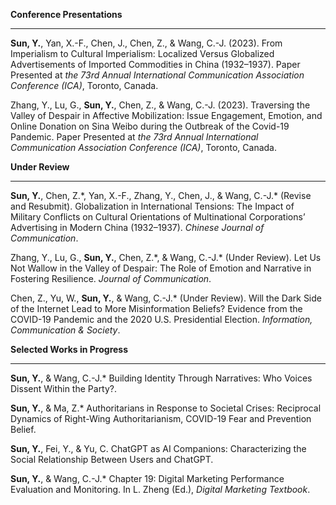 **Conference Presentations**

------

**Sun, Y.**, Yan, X.-F., Chen, J., Chen, Z., & Wang, C.-J. (2023). From Imperialism to Cultural Imperialism: Localized Versus Globalized Advertisements of Imported Commodities in China (1932–1937). Paper Presented at _the 73rd Annual International Communication Association Conference (ICA)_, Toronto, Canada.

Zhang, Y., Lu, G., **Sun, Y.**, Chen, Z., & Wang, C.-J. (2023). Traversing the Valley of Despair in Affective Mobilization: Issue Engagement, Emotion, and Online Donation on Sina Weibo during the Outbreak of the Covid-19 Pandemic. Paper Presented at _the 73rd Annual International Communication Association Conference (ICA)_, Toronto, Canada.

**Under Review**

------

**Sun, Y.**, Chen, Z.\*, Yan, X.-F., Zhang, Y., Chen, J., & Wang, C.-J.* (Revise and Resubmit). Globalization in International Tensions: The Impact of Military Conflicts on Cultural Orientations of Multinational Corporations’ Advertising in Modern China (1932–1937). _Chinese Journal of Communication_.

Zhang, Y., Lu, G., **Sun, Y.**, Chen, Z.\*, & Wang, C.-J.* (Under Review). Let Us Not Wallow in the Valley of Despair: The Role of Emotion and Narrative in Fostering Resilience. _Journal of Communication_.

Chen, Z., Yu, W., **Sun, Y.**, & Wang, C.-J.* (Under Review). Will the Dark Side of the Internet Lead to More Misinformation Beliefs? Evidence from the COVID-19 Pandemic and the 2020 U.S. Presidential Election. _Information, Communication & Society_.

**Selected Works in Progress**

------

**Sun, Y.**, & Wang, C.-J.\* Building Identity Through Narratives: Who Voices Dissent Within the Party?.

**Sun, Y.**, & Ma, Z.\* Authoritarians in Response to Societal Crises: Reciprocal Dynamics of Right-Wing Authoritarianism, COVID-19 Fear and Prevention Belief.

**Sun, Y.**, Fei, Y., & Yu, C. ChatGPT as AI Companions: Characterizing the Social Relationship Between Users and ChatGPT.

**Sun, Y.**, & Wang, C.-J.\* Chapter 19: Digital Marketing Performance Evaluation and Monitoring. In L. Zheng (Ed.), _Digital Marketing Textbook_.
